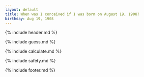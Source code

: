 ```yaml
---
layout: default
title: When was I conceived if I was born on August 19, 1908?
birthday: Aug 19, 1908
---
```


{% include header.md %}

{% include guess.md %}

{% include calculate.md %}

{% include safety.md %}

{% include footer.md %}



